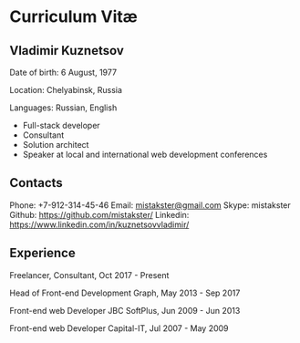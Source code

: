 # Curriculum Vitæ

## Vladimir Kuznetsov

Date of birth: 6 August, 1977

Location: Chelyabinsk, Russia

Languages: Russian, English

* Full-stack developer
* Consultant
* Solution architect
* Speaker at local and international web development conferences

## Contacts

Phone: +7-912-314-45-46
Email: mistakster@gmail.com
Skype: mistakster
Github: https://github.com/mistakster/
Linkedin: https://www.linkedin.com/in/kuznetsovvladimir/

## Experience

Freelancer, Consultant, Oct 2017 - Present

Head of Front-end Development
Graph, May 2013 - Sep 2017

Front-end web Developer
JBC SoftPlus, Jun 2009 - Jun 2013

Front-end web Developer
Capital-IT, Jul 2007 - May 2009
